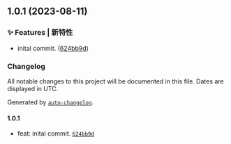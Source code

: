 

## 1.0.1 (2023-08-11)


### ✨ Features | 新特性

* inital commit. ([624bb9d](https://github.com/2516319251/httpx/commit/624bb9deac44308c2f4bc9cf06f58fb02c7065eb))

### Changelog

All notable changes to this project will be documented in this file. Dates are displayed in UTC.

Generated by [`auto-changelog`](https://github.com/CookPete/auto-changelog).

#### 1.0.1

- feat: inital commit. [`624bb9d`](https://github.com/2516319251/httpx/commit/624bb9deac44308c2f4bc9cf06f58fb02c7065eb)